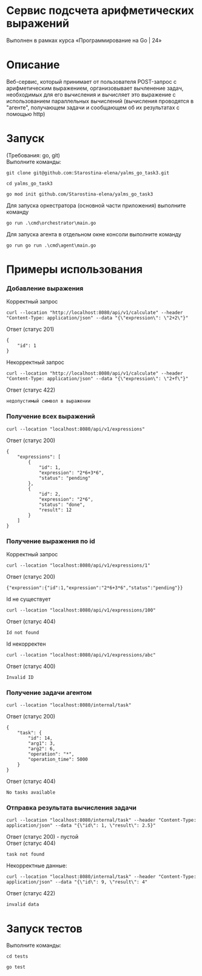 # Сервис подсчета арифметических выражений 
Выполнен в рамках курса «Программирование на Go | 24» 

# Описание 
Веб-сервис, который принимает от пользователя POST-запрос с арифметическим выражением, организовывает вычленение задач, необходимых для его вычисления и вычисляет это выражение с использованием параллельных вычислений (вычисления проводятся в "агенте", получающем задачи и сообщающем об их результатах с помощью http)

# Запуск
(Требования: go, git)</br>
Выполните команды:</br>
```
git clone git@github.com:Starostina-elena/yalms_go_task3.git
```
```
cd yalms_go_task3
```
```
go mod init github.com/Starostina-elena/yalms_go_task3
```
Для запуска оркестратора (основной части приложения) выполните команду</br>
```
go run .\cmd\orchestrator\main.go
```
Для запуска агента в отдельном окне консоли выполните команду</br>
```
go run go run .\cmd\agent\main.go
```

# Примеры использования 
### Добавление выражения

Корректный запрос
```
curl --location "http://localhost:8080/api/v1/calculate" --header "Content-Type: application/json" --data "{\"expression\": \"2+2\"}"
```
Ответ (статус 201)
```
{
    "id": 1
}
```
Некорректный запрос
```
curl --location "http://localhost:8080/api/v1/calculate" --header "Content-Type: application/json" --data "{\"expression\": \"2+f\"}"
```
Ответ (статус 422)
```
недопустимый символ в выражении
```
### Получение всех выражений
```
curl --location "localhost:8080/api/v1/expressions"
```
Ответ (статус 200)
```
{
    "expressions": [
        {
            "id": 1,
            "expression": "2*6+3*6",
            "status": "pending"
        },
        {
            "id": 2,
            "expression": "2*6",
            "status": "done",
            "result": 12
        }
    ]
}
```
### Получение выражения по id
Корректный запрос
```
curl --location "localhost:8080/api/v1/expressions/1"
```
Ответ (статус 200)
```
{"expression":{"id":1,"expression":"2*6+3*6","status":"pending"}}
```
Id не существует
```
curl --location "localhost:8080/api/v1/expressions/100"
```
Ответ (статус 404)
```
Id not found
```
Id некорректен
```
curl --location "localhost:8080/api/v1/expressions/abc"
```
Ответ (статус 400)
```
Invalid ID
```
### Получение задачи агентом
```
curl --location "localhost:8080/internal/task"
```
Ответ (статус 200)
```
{
    "task": {
        "id": 14,
        "arg1": 3,
        "arg2": 6,
        "operation": "*",
        "operation_time": 5000
    }
}
```
Ответ (статус 404)
```
No tasks available
```
### Отправка результата вычисления задачи
```
curl --location "localhost:8080/internal/task" --header "Content-Type: application/json" --data "{\"id\": 1, \"result\": 2.5}"
```
Ответ (статус 200) - пустой </br>
Ответ (статус 404)
```
task not found
```
Некорректные данные:
```
curl --location "localhost:8080/internal/task" --header "Content-Type: application/json" --data "{\"id\": 9, \"result\": 4"
```
Ответ (статус 422)
```
invalid data
```
# Запуск тестов

Выполните команды:</br>
```
cd tests
```
```
go test
```
